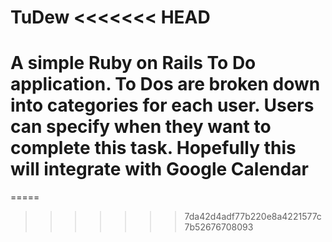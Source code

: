 TuDew
<<<<<<< HEAD
=====

A simple Ruby on Rails To Do application.  To Dos are broken down into categories for each user.  Users can specify when they want to complete this task.  Hopefully this will integrate with Google Calendar
=======
=====
>>>>>>> 7da42d4adf77b220e8a4221577c7b52676708093
